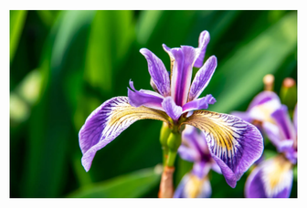 ![image alt](https://github.com/RKP-915/ML-IRIS-FLOWER/blob/31d9175078da712721f256c4b2d1c03613edd7a3/iris.webp)
